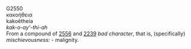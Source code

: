 G2550  
κακοήθεια  
kakoētheia  
*kak-o-ay‘-thi-ah*  
From a compound of [2556](g2556) and [2239](g2239) *bad* *character*,
that is, (specifically) *mischievousness:* - malignity.  
